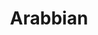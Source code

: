 ---
title: Arabbian
date: 
draft: false

# descripcion
description : Aros colgantes pasantes en plata 925.

materials: Plata 925

color: 

dimensions: Largo total 6cm

code: 01-01-0948

type: "Aros"

categories: []

price: $6.450,00

price_eftvo: $5.480,00

# Images
# first image will be shown in the product page
images:
  # - image: "images/path_to_image"
  # La ubicacion de las imagenes es imagenes/Aros/Aros.Colgantes/01-01-0948-arabbian
  - image: "./images/aros/colgantes/01-01-0948-arabbian.jpg"
---
